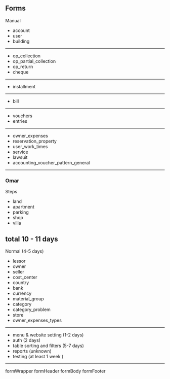 ## Forms

Manual
- account
- user
- building
---
- op_collection
- op_partial_collection
- op_return
- cheque
---
- installment
---
- bill
---
- vouchers
- entries
---
- owner_expenses
- reservation_property
- user_work_times
- service
- lawsuit
- accounting_voucher_pattern_general 

----

### Omar
Steps 
- land
- apartment
- parking
- shop
- villa

total 10 - 11 days
----

Normal (4-5 days)

- lessor
- owner
- seller
- cost_center
- country
- bank
- currency
- material_group
- category
- category_problem
- store
- owner_expenses_types

---
- menu & website setting (1-2 days)
- auth (2 days)
- table sorting and filters (5-7 days)
- reports (unknown)
- testing (at least 1 week )


------------





formWrapper
formHeader
formBody
formFooter